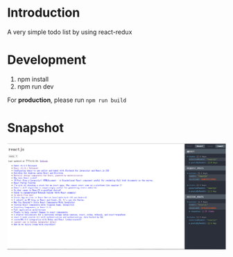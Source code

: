 # Introduction

A very simple todo list by using react-redux

# Development

1. npm install
2. npm run dev


For **production**, please run `npm run build`


# Snapshot

![snapshot](./snapshot.png)


